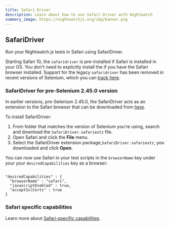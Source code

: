 ```yaml
---
title: Safari Driver
description: Learn about how to use Safari Driver with Nightwatch
summary_image: https://nightwatchjs.org/img/banner.png
---
```


<div class="page-header"><h2>SafariDriver</h2></div>

Run your Nightwatch.js tests in Safari using SafariDriver.

Starting Safari 10, the `safaridriver` is pre-installed if Safari is installed in your OS. You don't need to explicitly install the if you have the Safari browser installed. Support for the legacy `safaridriver` has been removed in recent versions of Selenium, which you can [track here][2].

### SafariDriver for pre-Selenium 2.45.0 version

In earlier versions, pre-Selenium 2.45.0, the SafariDriver acts as an extension to the Safari browser that can be downloaded from [here][1]. 

To install SafariDriver:

1. From folder that matches the version of Selenium you're using, search and download the `SafariDriver.safariextz` file. 
2. Open Safari and click the **File** menu.
3. Select the SafariDriver extension package,`SafariDriver.safariextz`, you downloaded and click **Open**.

You can now use Safari in your test scripts in the `browserName` key under your your `desiredCapabilities` key as a browser:
<pre data-language="javascript"><code class="language-javascript">
"desiredCapabilities" : {
  "browserName" : "safari",
  "javascriptEnabled" : true,
  "acceptSslCerts" : true
}
</code></pre>

### Safari specific capabilities

Learn more about [Safari-specific capabilities](https://github.com/SeleniumHQ/selenium/wiki/DesiredCapabilities#safari-specific). 


[1]: http://selenium-release.storage.googleapis.com/index.html
[2]: https://github.com/SeleniumHQ/selenium/issues/2725